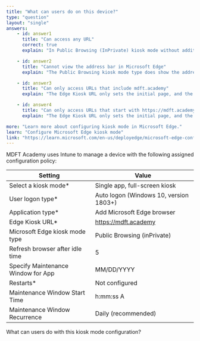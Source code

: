 ```yaml
---
title: "What can users do on this device?"
type: "question"
layout: "single"
answers:
    - id: answer1
      title: "Can access any URL"
      correct: true
      explain: "In Public Browsing (InPrivate) kiosk mode without additional URL restrictions configured, users can access any URL."

    - id: answer2
      title: "Cannot view the address bar in Microsoft Edge"
      explain: "The Public Browsing kiosk mode type does show the address bar to users."

    - id: answer3
      title: "Can only access URLs that include mdft.academy"
      explain: "The Edge Kiosk URL only sets the initial page, and the Public Browsing kiosk mode type does not restrict which URLs can be visited."

    - id: answer4
      title: "Can only access URLs that start with https://mdft.academy"
      explain: "The Edge Kiosk URL only sets the initial page, and the Public Browsing kiosk mode type does not restrict which URLs can be visited."

more: "Learn more about configuring kiosk mode in Microsoft Edge."
learn: "Configure Microsoft Edge kiosk mode"
link: "https://learn.microsoft.com/en-us/deployedge/microsoft-edge-configure-kiosk-mode"
---
```

MDFT Academy uses Intune to manage a device with the following assigned configuration policy:

| Setting                                | Value                                  |
|----------------------------------------|----------------------------------------|
| Select a kiosk mode*                   | Single app, full-screen kiosk          |
| User logon type*                       | Auto logon (Windows 10, version 1803+) |
| Application type*                      | Add Microsoft Edge browser             |
| Edge Kiosk URL*                        | https://mdft.academy                    |
| Microsoft Edge kiosk mode type         | Public Browsing (inPrivate)            |
| Refresh browser after idle time        | 5                                      |
| Specify Maintenance Window for App     | MM/DD/YYYY                             |
| Restarts*                              | Not configured                         |
| Maintenance Window Start Time          | h:mm:ss A                              |
| Maintenance Window Recurrence          | Daily (recommended)                    |

What can users do with this kiosk mode configuration?
